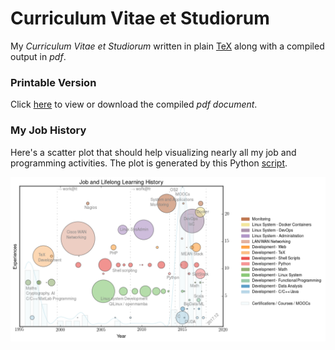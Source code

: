# Curriculum Vitae et Studiorum

My _Curriculum Vitae et Studiorum_ written in plain [TeX] along with a compiled output in _pdf_.

### Printable Version

Click [here](https://github.com/madrisan/cv/blob/master/dmadrisan_cv_en.pdf)
to view or download the compiled *pdf document*.

### My Job History

Here's a scatter plot that should help visualizing nearly all my job and programming activities.
The plot is generated by this Python [script][experiences-plot-py].

![alt tag][experiences-plot]

[tex]: https://en.wikipedia.org/wiki/TeX
[experiences-plot]: https://github.com/madrisan/cv/blob/master/images/experiences.png "Job and Lifelong Learning History"
[experiences-plot-py]: https://github.com/madrisan/cv/blob/master/scripts/plot-experiences.py
